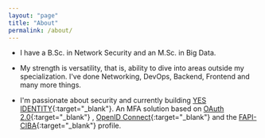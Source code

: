 ```yaml
---
layout: "page"
title: "About"
permalink: /about/
---
```


* I have a B.Sc. in Network Security and an M.Sc. in Big Data.

* My strength is versatility, that is, ability to dive into areas outside my specialization. I've done Networking, DevOps, Backend, Frontend and many more things.

* I'm passionate about security and currently building [YES IDENTITY](https://yesidentity.com/){:target="_blank"}. An MFA solution based
  on [OAuth 2.0](https://datatracker.ietf.org/doc/html/rfc6749){:target="_blank"}
  , [OpenID Connect](https://openid.net/specs/openid-connect-core-1_0.html){:target="_blank"} and
  the [FAPI-CIBA](https://openid.net/specs/openid-financial-api-ciba-wd-02.html){:target="_blank"} profile.
